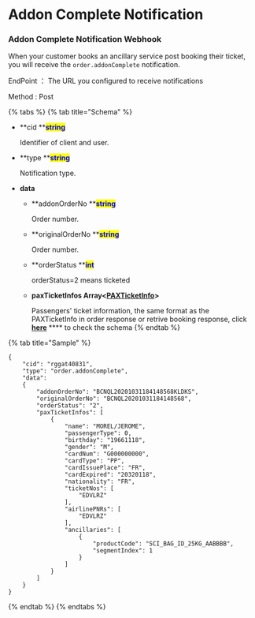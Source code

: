 # Addon Complete Notification

### Addon Complete Notification Webhook

When your customer books an ancillary service post booking their ticket, you will receive the `order.addonComplete` notification.

EndPoint ： The URL you configured to receive notifications

Method : Post

{% tabs %}
{% tab title="Schema" %}
*   **cid **<mark style="color:blue;">**string**</mark>

    Identifier of client and user.
*   **type **<mark style="color:blue;">**string**</mark>

    Notification type.
* **data**
  *   **addonOrderNo **<mark style="color:blue;">**string**</mark>

      Order number.
  *   **originalOrderNo **<mark style="color:blue;">**string**</mark>

      Order number.
  *   **orderStatus **<mark style="color:blue;">**int**</mark>

      orderStatus=2 means ticketed
  *   **paxTicketInfos Array<**[**PAXTicketInfo**](broken-reference/)**>**

      Passengers' ticket information, the same format as the PAXTicketInfo in order response or retrive booking response, click [**here**](broken-reference/) \*\*\*\* to check the schema
{% endtab %}

{% tab title="Sample" %}
```
{
    "cid": "rggat40831",
    "type": "order.addonComplete",
    "data":
    {
        "addonOrderNo": "BCNQL20201031184148568KLDKS",
        "originalOrderNo": "BCNQL20201031184148568",
        "orderStatus": "2",
        "paxTicketInfos": [
            {
                "name": "MOREL/JEROME",
                "passengerType": 0,
                "birthday": "19661118",
                "gender": "M",
                "cardNum": "G000000000",
                "cardType": "PP",
                "cardIssuePlace": "FR",
                "cardExpired": "20320118",
                "nationality": "FR",
                "ticketNos": [
                    "EDVLRZ"
                ],
                "airlinePNRs": [
                    "EDVLRZ"
                ],
                "ancillaries": [
                    {
                        "productCode": "SCI_BAG_ID_25KG_AABBBB",
                        "segmentIndex": 1
                    }
                ]
            }
        ]
    }  
}
```
{% endtab %}
{% endtabs %}
